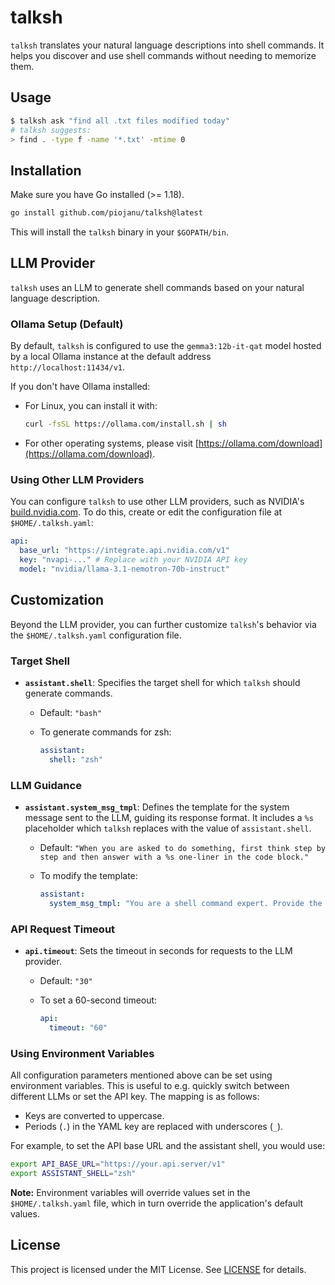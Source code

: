 # talksh

`talksh` translates your natural language descriptions into shell commands. It helps you discover and use shell commands without needing to memorize them.

## Usage

```bash
$ talksh ask "find all .txt files modified today"
# talksh suggests:
> find . -type f -name '*.txt' -mtime 0
```

## Installation

Make sure you have Go installed (>= 1.18).

```bash
go install github.com/piojanu/talksh@latest
```

This will install the `talksh` binary in your `$GOPATH/bin`.

## LLM Provider

`talksh` uses an LLM to generate shell commands based on your natural language description.

### Ollama Setup (Default)

By default, `talksh` is configured to use the `gemma3:12b-it-qat` model hosted by a local Ollama instance at the default address `http://localhost:11434/v1`.

If you don't have Ollama installed:

- For Linux, you can install it with:

  ```bash
  curl -fsSL https://ollama.com/install.sh | sh
  ```

- For other operating systems, please visit [https://ollama.com/download](https://ollama.com/download).

### Using Other LLM Providers

You can configure `talksh` to use other LLM providers, such as NVIDIA's [build.nvidia.com](https://build.nvidia.com).
To do this, create or edit the configuration file at `$HOME/.talksh.yaml`:

```yaml
api:
  base_url: "https://integrate.api.nvidia.com/v1"
  key: "nvapi-..." # Replace with your NVIDIA API key
  model: "nvidia/llama-3.1-nemotron-70b-instruct"
```

## Customization

Beyond the LLM provider, you can further customize `talksh`'s behavior via the `$HOME/.talksh.yaml` configuration file.

### Target Shell

- **`assistant.shell`**: Specifies the target shell for which `talksh` should generate commands.
  - Default: `"bash"`
  - To generate commands for zsh:

    ```yaml
    assistant:
      shell: "zsh"
    ```

### LLM Guidance

- **`assistant.system_msg_tmpl`**: Defines the template for the system message sent to the LLM, guiding its response format. It includes a `%s` placeholder which `talksh` replaces with the value of `assistant.shell`.
  - Default: `"When you are asked to do something, first think step by step and then answer with a %s one-liner in the code block."`
  - To modify the template:

    ```yaml
    assistant:
      system_msg_tmpl: "You are a shell command expert. Provide the best %s command for the user's request."
    ```

### API Request Timeout

- **`api.timeout`**: Sets the timeout in seconds for requests to the LLM provider.
  - Default: `"30"`
  - To set a 60-second timeout:

    ```yaml
    api:
      timeout: "60"
    ```

### Using Environment Variables

All configuration parameters mentioned above can be set using environment variables. This is useful to e.g. quickly switch between different LLMs or set the API key. The mapping is as follows:

- Keys are converted to uppercase.
- Periods (`.`) in the YAML key are replaced with underscores (`_`).

For example, to set the API base URL and the assistant shell, you would use:

```bash
export API_BASE_URL="https://your.api.server/v1"
export ASSISTANT_SHELL="zsh"
```

**Note:** Environment variables will override values set in the `$HOME/.talksh.yaml` file, which in turn override the application's default values.

## License

This project is licensed under the MIT License. See [LICENSE](LICENSE) for details.
